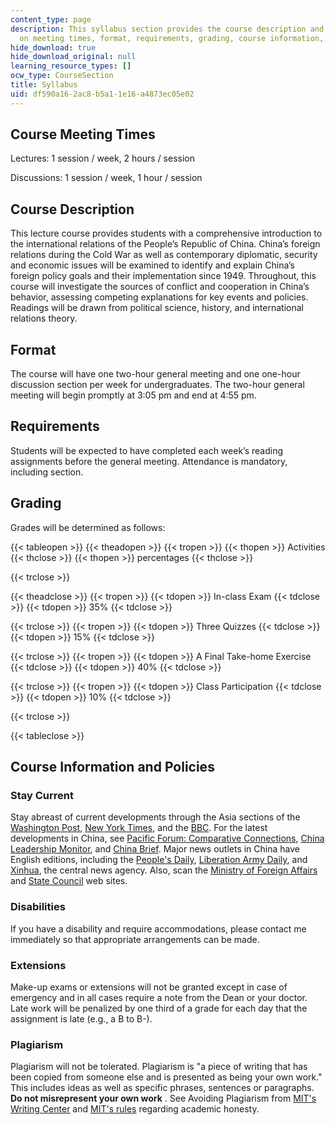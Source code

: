 ```yaml
---
content_type: page
description: This syllabus section provides the course description and information
  on meeting times, format, requirements, grading, course information, and policies.
hide_download: true
hide_download_original: null
learning_resource_types: []
ocw_type: CourseSection
title: Syllabus
uid: df590a16-2ac8-b5a1-1e16-a4873ec05e02
---
```


Course Meeting Times
--------------------

Lectures: 1 session / week, 2 hours / session

Discussions: 1 session / week, 1 hour / session

Course Description
------------------

This lecture course provides students with a comprehensive introduction to the international relations of the People’s Republic of China. China’s foreign relations during the Cold War as well as contemporary diplomatic, security and economic issues will be examined to identify and explain China’s foreign policy goals and their implementation since 1949. Throughout, this course will investigate the sources of conflict and cooperation in China’s behavior, assessing competing explanations for key events and policies. Readings will be drawn from political science, history, and international relations theory.

Format
------

The course will have one two-hour general meeting and one one-hour discussion section per week for undergraduates. The two-hour general meeting will begin promptly at 3:05 pm and end at 4:55 pm.

Requirements
------------

Students will be expected to have completed each week’s reading assignments before the general meeting. Attendance is mandatory, including section.

Grading
-------

Grades will be determined as follows:

{{< tableopen >}}
{{< theadopen >}}
{{< tropen >}}
{{< thopen >}}
Activities
{{< thclose >}}
{{< thopen >}}
percentages
{{< thclose >}}

{{< trclose >}}

{{< theadclose >}}
{{< tropen >}}
{{< tdopen >}}
In-class Exam
{{< tdclose >}}
{{< tdopen >}}
35%
{{< tdclose >}}

{{< trclose >}}
{{< tropen >}}
{{< tdopen >}}
Three Quizzes
{{< tdclose >}}
{{< tdopen >}}
15%
{{< tdclose >}}

{{< trclose >}}
{{< tropen >}}
{{< tdopen >}}
A Final Take-home Exercise
{{< tdclose >}}
{{< tdopen >}}
40%
{{< tdclose >}}

{{< trclose >}}
{{< tropen >}}
{{< tdopen >}}
Class Participation
{{< tdclose >}}
{{< tdopen >}}
10%
{{< tdclose >}}

{{< trclose >}}

{{< tableclose >}}

Course Information and Policies
-------------------------------

### Stay Current

Stay abreast of current developments through the Asia sections of the [Washington Post](https://www.washingtonpost.com/world/asia-pacific/?nid=menu_nav_world-asiaandpacific&utm_term=.13dd5132fdd0), [New York Times](http://www.nytimes.com/pages/world/asia/index.html), and the [BBC](http://news.bbc.co.uk/2/hi/asia-pacific/default.stm). For the latest developments in China, see [Pacific Forum: Comparative Connections](http://cc.pacforum.org/), [China Leadership Monitor](https://www.hoover.org/publications/china-leadership-monitor), and [China Brief](https://jamestown.org/programs/cb/). Major news outlets in China have English editions, including the [People's Daily](http://english.peopledaily.com.cn/), [Liberation Army Daily](http://english.chinamil.com.cn/), and [Xinhua](http://www.chinaview.cn/), the central news agency. Also, scan the [Ministry of Foreign Affairs](https://www.mofa.go.jp/) and [State Council](http://www.china.org.cn/english/index.htm) web sites.

### Disabilities

If you have a disability and require accommodations, please contact me immediately so that appropriate arrangements can be made.

### Extensions

Make-up exams or extensions will not be granted except in case of emergency and in all cases require a note from the Dean or your doctor. Late work will be penalized by one third of a grade for each day that the assignment is late (e.g., a B to B-).

### Plagiarism

Plagiarism will not be tolerated. Plagiarism is "a piece of writing that has been copied from someone else and is presented as being your own work." This includes ideas as well as specific phrases, sentences or paragraphs. **Do not misrepresent your own work** . See Avoiding Plagiarism from [MIT's Writing Center](http://web.mit.edu/writing/Citation/plagiarism.html) and [MIT's rules](http://web.mit.edu/Policies/10/index.html) regarding academic honesty.